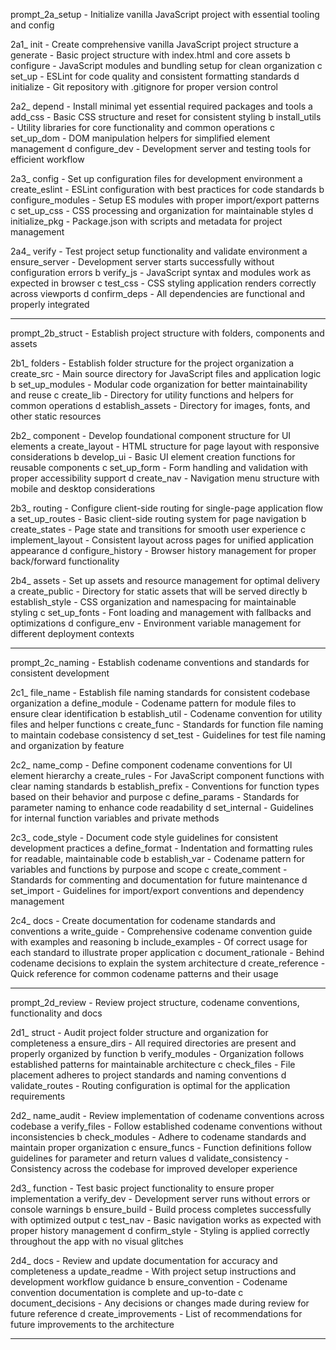 prompt_2a_setup         - Initialize vanilla JavaScript project with essential tooling and config

2a1_ init               - Create comprehensive vanilla JavaScript project structure
   a generate           - Basic project structure with index.html and core assets
   b configure          - JavaScript modules and bundling setup for clean organization
   c set_up             - ESLint for code quality and consistent formatting standards
   d initialize         - Git repository with .gitignore for proper version control

2a2_ depend             - Install minimal yet essential required packages and tools
   a add_css            - Basic CSS structure and reset for consistent styling
   b install_utils      - Utility libraries for core functionality and common operations
   c set_up_dom         - DOM manipulation helpers for simplified element management
   d configure_dev      - Development server and testing tools for efficient workflow

2a3_ config             - Set up configuration files for development environment
   a create_eslint      - ESLint configuration with best practices for code standards
   b configure_modules  - Setup ES modules with proper import/export patterns
   c set_up_css         - CSS processing and organization for maintainable styles
   d initialize_pkg     - Package.json with scripts and metadata for project management

2a4_ verify             - Test project setup functionality and validate environment
   a ensure_server      - Development server starts successfully without configuration errors
   b verify_js          - JavaScript syntax and modules work as expected in browser
   c test_css           - CSS styling application renders correctly across viewports
   d confirm_deps       - All dependencies are functional and properly integrated

--------------------------------------------------------------------------------

prompt_2b_struct        - Establish project structure with folders, components and assets

2b1_ folders            - Establish folder structure for the project organization
   a create_src         - Main source directory for JavaScript files and application logic
   b set_up_modules     - Modular code organization for better maintainability and reuse
   c create_lib         - Directory for utility functions and helpers for common operations
   d establish_assets   - Directory for images, fonts, and other static resources

2b2_ component          - Develop foundational component structure for UI elements
   a create_layout      - HTML structure for page layout with responsive considerations
   b develop_ui         - Basic UI element creation functions for reusable components
   c set_up_form        - Form handling and validation with proper accessibility support
   d create_nav         - Navigation menu structure with mobile and desktop considerations

2b3_ routing            - Configure client-side routing for single-page application flow
   a set_up_routes      - Basic client-side routing system for page navigation
   b create_states      - Page state and transitions for smooth user experience
   c implement_layout   - Consistent layout across pages for unified application appearance
   d configure_history  - Browser history management for proper back/forward functionality

2b4_ assets             - Set up assets and resource management for optimal delivery
   a create_public      - Directory for static assets that will be served directly
   b establish_style    - CSS organization and namespacing for maintainable styling
   c set_up_fonts       - Font loading and management with fallbacks and optimizations
   d configure_env      - Environment variable management for different deployment contexts

--------------------------------------------------------------------------------

prompt_2c_naming        - Establish codename conventions and standards for consistent development

2c1_ file_name          - Establish file naming standards for consistent codebase organization
   a define_module      - Codename pattern for module files to ensure clear identification
   b establish_util     - Codename convention for utility files and helper functions
   c create_func        - Standards for function file naming to maintain codebase consistency
   d set_test           - Guidelines for test file naming and organization by feature

2c2_ name_comp          - Define component codename conventions for UI element hierarchy
   a create_rules       - For JavaScript component functions with clear naming standards
   b establish_prefix   - Conventions for function types based on their behavior and purpose
   c define_params      - Standards for parameter naming to enhance code readability
   d set_internal       - Guidelines for internal function variables and private methods

2c3_ code_style         - Document code style guidelines for consistent development practices
   a define_format      - Indentation and formatting rules for readable, maintainable code
   b establish_var      - Codename pattern for variables and functions by purpose and scope
   c create_comment     - Standards for commenting and documentation for future maintenance
   d set_import         - Guidelines for import/export conventions and dependency management

2c4_ docs               - Create documentation for codename standards and conventions
   a write_guide        - Comprehensive codename convention guide with examples and reasoning
   b include_examples   - Of correct usage for each standard to illustrate proper application
   c document_rationale - Behind codename decisions to explain the system architecture
   d create_reference   - Quick reference for common codename patterns and their usage

--------------------------------------------------------------------------------

prompt_2d_review        - Review project structure, codename conventions, functionality and docs

2d1_ struct             - Audit project folder structure and organization for completeness
   a ensure_dirs        - All required directories are present and properly organized by function
   b verify_modules     - Organization follows established patterns for maintainable architecture
   c check_files        - File placement adheres to project standards and naming conventions
   d validate_routes    - Routing configuration is optimal for the application requirements

2d2_ name_audit         - Review implementation of codename conventions across codebase
   a verify_files       - Follow established codename conventions without inconsistencies
   b check_modules      - Adhere to codename standards and maintain proper organization
   c ensure_funcs       - Function definitions follow guidelines for parameter and return values
   d validate_consistency - Consistency across the codebase for improved developer experience

2d3_ function           - Test basic project functionality to ensure proper implementation
   a verify_dev         - Development server runs without errors or console warnings
   b ensure_build       - Build process completes successfully with optimized output
   c test_nav           - Basic navigation works as expected with proper history management
   d confirm_style      - Styling is applied correctly throughout the app with no visual glitches

2d4_ docs               - Review and update documentation for accuracy and completeness
   a update_readme      - With project setup instructions and development workflow guidance
   b ensure_convention  - Codename convention documentation is complete and up-to-date
   c document_decisions - Any decisions or changes made during review for future reference
   d create_improvements - List of recommendations for future improvements to the architecture

--------------------------------------------------------------------------------

